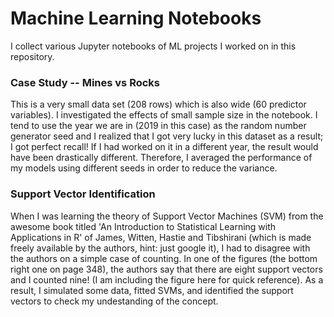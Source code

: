 # Machine Learning Notebooks
I collect various Jupyter notebooks of ML projects I worked on in this repository.

### Case Study -- Mines vs Rocks
This is a very small data set (208 rows) which is also wide (60 predictor variables). I investigated the effects of small sample size in the notebook. I tend to use the year we are in (2019 in this case) as the random number generator seed and I realized that I got very lucky in this dataset as a result; I got perfect recall! If I had worked on it in a different year, the result would have been drastically different. Therefore, I averaged the performance of my models using different seeds in order to reduce the variance.

### Support Vector Identification
When I was learning the theory of Support Vector Machines (SVM) from the awesome book titled 'An Introduction to Statistical Learning with Applications in R' of James, Witten, Hastie and Tibshirani (which is made freely available by the authors, hint: just google it), I had to disagree with the authors on a simple case of counting.
In one of the figures (the bottom right one on page 348), the authors say that there are eight support vectors and I counted nine! (I am including the figure here for quick reference). As a result, I simulated some data, fitted SVMs, and identified the support vectors to check my undestanding of the concept.
